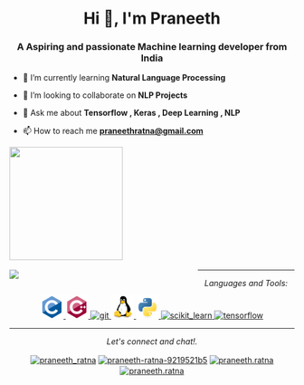 <h1 align="center">Hi 👋, I'm Praneeth</h1>
<h3 align="center">A Aspiring and passionate Machine learning developer from India</h3>

- 🌱 I’m currently learning **Natural Language Processing**

- 👯 I’m looking to collaborate on **NLP Projects**

- 💬 Ask me about **Tensorflow , Keras , Deep Learning , NLP**

- 📫 How to reach me **praneethratna@gmail.com**
<img align = "top right" src = "https://media.giphy.com/media/VTtANKl0beDFQRLDTh/giphy.gif" width = 200 height = 200 />
<p>
<img src="https://github-readme-streak-stats.herokuapp.com/?user=praneethratna&" style="float: left; width: 65%; margin-right: 1%; margin-bottom: 0.5em;" />
</p>

<hr>

<p align="center">
  <i>Languages and Tools:</i>
<p align="center"> <a href="https://www.cprogramming.com/" target="_blank"> <img src="https://raw.githubusercontent.com/devicons/devicon/master/icons/c/c-original.svg" alt="c" width="40" height="40"/> </a> <a href="https://www.w3schools.com/cpp/" target="_blank"> <img src="https://raw.githubusercontent.com/devicons/devicon/master/icons/cplusplus/cplusplus-original.svg" alt="cplusplus" width="40" height="40"/> </a> <a href="https://git-scm.com/" target="_blank"> <img src="https://www.vectorlogo.zone/logos/git-scm/git-scm-icon.svg" alt="git" width="40" height="40"/> </a> <a href="https://www.linux.org/" target="_blank"> <img src="https://raw.githubusercontent.com/devicons/devicon/master/icons/linux/linux-original.svg" alt="linux" width="40" height="40"/> </a> <a href="https://www.python.org" target="_blank"> <img src="https://raw.githubusercontent.com/devicons/devicon/master/icons/python/python-original.svg" alt="python" width="40" height="40"/> </a> <a href="https://scikit-learn.org/" target="_blank"> <img src="https://upload.wikimedia.org/wikipedia/commons/0/05/Scikit_learn_logo_small.svg" alt="scikit_learn" width="40" height="40"/> </a> <a href="https://www.tensorflow.org" target="_blank"> <img src="https://www.vectorlogo.zone/logos/tensorflow/tensorflow-icon.svg" alt="tensorflow" width="40" height="40"/> </a></p>
</p>
<hr>

<p align="center">
  <i>Let's connect and chat!.</i>

<p align="center">
<a href="https://twitter.com/praneeth_ratna" target="blank"><img align="center" src="https://raw.githubusercontent.com/rahuldkjain/github-profile-readme-generator/master/src/images/icons/Social/twitter.svg" alt="praneeth_ratna" height="30" width="40" /></a>
<a href="https://linkedin.com/in/praneeth-ratna-9219521b5" target="blank"><img align="center" src="https://raw.githubusercontent.com/rahuldkjain/github-profile-readme-generator/master/src/images/icons/Social/linked-in-alt.svg" alt="praneeth-ratna-9219521b5" height="30" width="40" /></a>
<a href="https://fb.com/praneeth.ratna" target="blank"><img align="center" src="https://raw.githubusercontent.com/rahuldkjain/github-profile-readme-generator/master/src/images/icons/Social/facebook.svg" alt="praneeth.ratna" height="30" width="40" /></a>
<a href="https://instagram.com/praneeth.ratna" target="blank"><img align="center" src="https://raw.githubusercontent.com/rahuldkjain/github-profile-readme-generator/master/src/images/icons/Social/instagram.svg" alt="praneeth.ratna" height="30" width="40" /></a>
</p>
